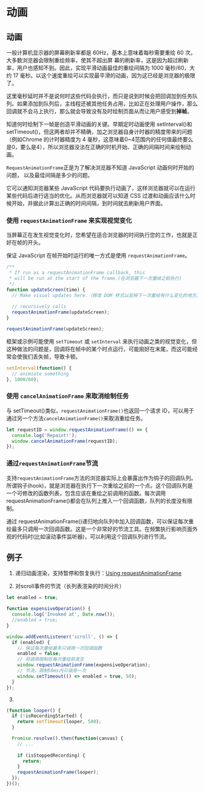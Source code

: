 # 动画

## 动画

一般计算机显示器的屏幕刷新率都是 60Hz，基本上意味着每秒需要重绘 60 次。大多数浏览器会限制重绘频率，使其不超出屏 幕的刷新率，这是因为超过刷新率，用户也感知不到。因此，实现平滑动画最佳的重绘间隔为 1000 毫秒/60，大约 17 毫秒。以这个速度重绘可以实现最平滑的动画，因为这已经是浏览器的极限了。

这里毫秒延时并不是说何时这些代码会执行，而只是说到时候会把回调加到任务队列。如果添加到队列后，主线程还被其他任务占用，比如正在处理用户操作，那么回调就不会马上执行，那么就会导致没有及时绘制页面从而让用户感受到**掉帧**。

知道何时绘制下一帧是创造平滑动画的关键。早期定时动画使用 setInterval()和 setTimeout()，但这两者却并不精确，加之浏览器自身计时器的精度带来的问题（例如Chrome 的计时器精度为 4 毫秒，这意味着0~4范围内的任何值最终要么是0，要么是4），所以浏览器没法在正确的时机开始、正确的间隔时间来绘制动画。

`RequestAnimationFrame`正是为了解决浏览器不知道 JavaScript 动画何时开始的问题， 以及最佳间隔是多少的问题。

它可以通知浏览器某些 JavaScript 代码要执行动画了，这样浏览器就可以在运行某些代码后进行适当的优化。从而浏览器就可以知道 CSS 过渡和动画应该什么时候开始，并据此计算出正确的时间间隔，到时间就去刷新用户界面。

### 使用 `requestAnimationFrame` 来实现视觉变化

当屏幕正在发生视觉变化时，您希望在适合浏览器的时间执行您的工作，也就是正好在帧的开头。

保证 JavaScript 在帧开始时运行的唯一方式是使用 `requestAnimationFrame`。

```js
/**
 * If run as a requestAnimationFrame callback, this
 * will be run at the start of the frame.(在浏览器下一次重绘之前执行)
 */
function updateScreen(time) {
  // Make visual updates here.（修改 DOM 样式以反映下一次重绘有什么变化的地方）
  
  // recursively calls 
  requestAnimationFrame(updateScreen);
}

requestAnimationFrame(updateScreen);
```

框架或示例可能使用 `setTimeout` 或 `setInterval` 来执行动画之类的视觉变化，但这种做法的问题是，回调将在帧中的某个时点运行，可能刚好在末尾，而这可能经常会使我们丢失帧，导致卡顿。

```js
setInterval(function() {
  // animiate something
}, 1000/60);
```

### 使用 `cancelAnimationFrame` 来取消绘制任务

与 setTimeout()类似，`requestAnimationFrame()`也返回一个请求 ID，可以用于通过另一个方法`cancelAnimationFrame()`来取消重绘任务。

```js
let requestID = window.requestAnimationFrame(() => {
  console.log('Repaint!');
  window.cancelAnimationFrame(requestID);
});
```

### 通过`requestAnimationFrame`节流

支持`requestAnimationFrame`方法的浏览器实际上会暴露出作为钩子的回调队列。所谓钩子(hook)，就是浏览器在执行下一次重绘之前的一个点。这个回调队列是一个可修改的函数列表，包含应该在重绘之前调用的函数。每次调用 requestAnimationFrame()都会在队列上推入一个回调函数，队列的长度没有限制。

通过 requestAnimationFrame()递归地向队列中加入回调函数，可以保证每次重绘最多只调用一次回调函数。这是一个非常好的节流工具。在频繁执行影响页面外观的代码时(比如滚动事件监听器)，可以利用这个回调队列进行节流。

## 例子

1. 递归动画渲染，支持暂停和恢复执行：[Using requestAnimationFrame](https://css-tricks.com/using-requestanimationframe/#aa-slightly-more-complex-example)

2. 对scroll事件的节流（长列表渲染的时间分片）

```js
let enabled = true;

function expensiveOperation() {
  console.log('Invoked at', Date.now());
  //enabled = true;
}

window.addEventListener('scroll', () => {
  if (enabled) {
    // 保证每次重绘最多只调用一次回调函数
    enabled = false;
    // 将调用限制在每次重绘前发生
    window.requestAnimationFrame(expensiveOperation);
    // 节流，限制50ms内只调用一次
    window.setTimeout(() => enabled = true, 50);
  }
});
```

3.

```js
(function looper() {
  if (!isRecordingStarted) {
    return setTimeout(looper, 500);
  }

  Promise.resolve().then(function(canvas) {
    // ...
    
    if (isStoppedRecording) {
      return;
    }
    requestAnimationFrame(looper);
  });
})();
```

